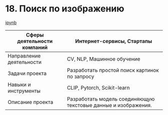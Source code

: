 # 18. Поиск по изображению
[ipynb](#pookie)

|Сферы деятельности компаний| Интернет-сервисы, Стартапы|
|--------------------------|---------------------------|
|Направление деятельности| CV, NLP, Машинное обучение|
|Задачи проекта| Разработать простой поиск картинок по запросу|
|Навыки и инструменты| CLIP, Pytorch, Scikit-learn|
|Описание проекта| Разработать модель соединяющую текстовые данные и изображения. |
